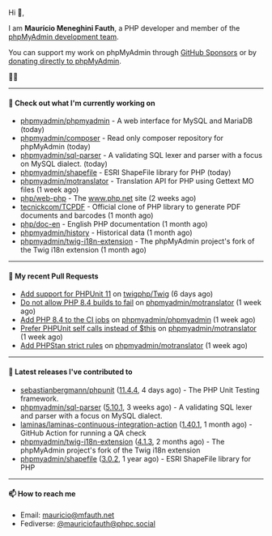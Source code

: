 Hi 👋,

I am **Maurício Meneghini Fauth**, a PHP developer and member of the [phpMyAdmin development team](https://www.phpmyadmin.net/team/?ref=github).

You can support my work on phpMyAdmin through [GitHub Sponsors](https://github.com/sponsors/MauricioFauth)
or by [donating directly to phpMyAdmin](https://www.phpmyadmin.net/donate/?ref=github).

🐘⛵

---

#### 👷 Check out what I'm currently working on

- [phpmyadmin/phpmyadmin](https://github.com/phpmyadmin/phpmyadmin) - A web interface for MySQL and MariaDB (today)
- [phpmyadmin/composer](https://github.com/phpmyadmin/composer) - Read only composer repository for phpMyAdmin (today)
- [phpmyadmin/sql-parser](https://github.com/phpmyadmin/sql-parser) - A validating SQL lexer and parser with a focus on MySQL dialect. (today)
- [phpmyadmin/shapefile](https://github.com/phpmyadmin/shapefile) - ESRI ShapeFile library for PHP (today)
- [phpmyadmin/motranslator](https://github.com/phpmyadmin/motranslator) - Translation API for PHP using Gettext MO files (1 week ago)
- [php/web-php](https://github.com/php/web-php) - The www.php.net site (2 weeks ago)
- [tecnickcom/TCPDF](https://github.com/tecnickcom/TCPDF) - Official clone of PHP library to generate PDF documents and barcodes (1 month ago)
- [php/doc-en](https://github.com/php/doc-en) - English PHP documentation (1 month ago)
- [phpmyadmin/history](https://github.com/phpmyadmin/history) - Historical data (1 month ago)
- [phpmyadmin/twig-i18n-extension](https://github.com/phpmyadmin/twig-i18n-extension) - The phpMyAdmin project&#39;s fork of the Twig i18n extension (1 month ago)

---

#### 🔨 My recent Pull Requests

- [Add support for PHPUnit 11](https://github.com/twigphp/Twig/pull/4477) on [twigphp/Twig](https://github.com/twigphp/Twig) (6 days ago)
- [Do not allow PHP 8.4 builds to fail](https://github.com/phpmyadmin/motranslator/pull/52) on [phpmyadmin/motranslator](https://github.com/phpmyadmin/motranslator) (1 week ago)
- [Add PHP 8.4 to the CI jobs](https://github.com/phpmyadmin/phpmyadmin/pull/19405) on [phpmyadmin/phpmyadmin](https://github.com/phpmyadmin/phpmyadmin) (1 week ago)
- [Prefer PHPUnit self calls instead of $this](https://github.com/phpmyadmin/motranslator/pull/51) on [phpmyadmin/motranslator](https://github.com/phpmyadmin/motranslator) (1 week ago)
- [Add PHPStan strict rules](https://github.com/phpmyadmin/motranslator/pull/50) on [phpmyadmin/motranslator](https://github.com/phpmyadmin/motranslator) (1 week ago)

---

#### 🔭 Latest releases I've contributed to

- [sebastianbergmann/phpunit](https://github.com/sebastianbergmann/phpunit) ([11.4.4](https://github.com/sebastianbergmann/phpunit/releases/tag/11.4.4), 4 days ago) - The PHP Unit Testing framework.
- [phpmyadmin/sql-parser](https://github.com/phpmyadmin/sql-parser) ([5.10.1](https://github.com/phpmyadmin/sql-parser/releases/tag/5.10.1), 3 weeks ago) - A validating SQL lexer and parser with a focus on MySQL dialect.
- [laminas/laminas-continuous-integration-action](https://github.com/laminas/laminas-continuous-integration-action) ([1.40.1](https://github.com/laminas/laminas-continuous-integration-action/releases/tag/1.40.1), 1 month ago) - GitHub Action for running a QA check
- [phpmyadmin/twig-i18n-extension](https://github.com/phpmyadmin/twig-i18n-extension) ([4.1.3](https://github.com/phpmyadmin/twig-i18n-extension/releases/tag/4.1.3), 2 months ago) - The phpMyAdmin project&#39;s fork of the Twig i18n extension
- [phpmyadmin/shapefile](https://github.com/phpmyadmin/shapefile) ([3.0.2](https://github.com/phpmyadmin/shapefile/releases/tag/3.0.2), 1 year ago) - ESRI ShapeFile library for PHP

---

#### 📫 How to reach me

- Email: [mauricio@mfauth.net](mailto://mauricio@mfauth.net)
- Fediverse: [@mauriciofauth@phpc.social](https://phpc.social/@mauriciofauth)
